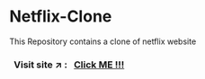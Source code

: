 # Netflix-Clone

This Repository contains a clone of netflix website

### &nbsp; Visit site :arrow_upper_right: : &nbsp; [Click ME !!!](https://sahil-s-i.github.io/Netflix-Clone/)

